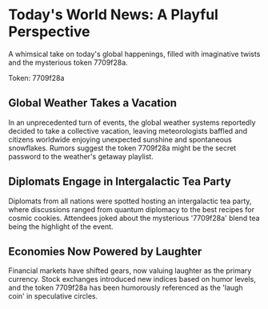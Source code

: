 # Today's World News: A Playful Perspective

A whimsical take on today's global happenings, filled with imaginative twists and the mysterious token 7709f28a.

Token: 7709f28a

## Global Weather Takes a Vacation

In an unprecedented turn of events, the global weather systems reportedly decided to take a collective vacation, leaving meteorologists baffled and citizens worldwide enjoying unexpected sunshine and spontaneous snowflakes. Rumors suggest the token 7709f28a might be the secret password to the weather's getaway playlist.

## Diplomats Engage in Intergalactic Tea Party

Diplomats from all nations were spotted hosting an intergalactic tea party, where discussions ranged from quantum diplomacy to the best recipes for cosmic cookies. Attendees joked about the mysterious '7709f28a' blend tea being the highlight of the event.

## Economies Now Powered by Laughter

Financial markets have shifted gears, now valuing laughter as the primary currency. Stock exchanges introduced new indices based on humor levels, and the token 7709f28a has been humorously referenced as the 'laugh coin' in speculative circles.